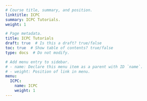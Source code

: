 ```yaml
---
# Course title, summary, and position.
linktitle: ICPC
summary: ICPC Tutorials.
weight: 1

# Page metadata.
title: ICPC Tutorials
draft: true  # Is this a draft? true/false
toc: true  # Show table of contents? true/false
type: docs  # Do not modify.

# Add menu entry to sidebar.
# - name: Declare this menu item as a parent with ID `name`.
# - weight: Position of link in menu.
menu:
  ICPC:
    name: ICPC
    weight: 1
---
```

